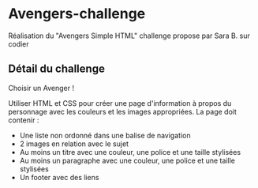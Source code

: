 # Avengers-challenge

Réalisation du "Avengers Simple HTML" challenge propose par Sara B. sur codier

## Détail du challenge

Choisir un Avenger !

Utiliser HTML et CSS pour créer une page d'information à propos du personnage avec les couleurs et les images appropriées. La page doit contenir :
- Une liste non ordonné dans une balise de navigation
- 2 images en relation avec le sujet
- Au moins un titre avec une couleur, une police et une taille stylisées
- Au moins un paragraphe avec une couleur, une police et une taille stylisées
- Un footer avec des liens

